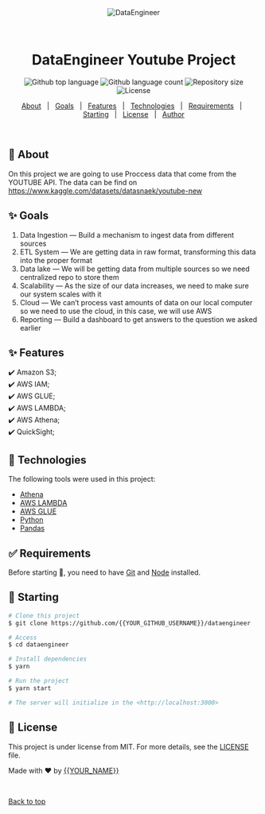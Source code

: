 <div align="center" id="top"> 
  <img src="./.github/app.gif" alt="DataEngineer" />

  &#xa0;

  <!-- <a href="https://dataengineer.netlify.app">Demo</a> -->
</div>

<h1 align="center">DataEngineer Youtube Project</h1>

<p align="center">
  <img alt="Github top language" src="https://img.shields.io/github/languages/top/{{YOUR_GITHUB_USERNAME}}/dataengineer?color=56BEB8">

  <img alt="Github language count" src="https://img.shields.io/github/languages/count/{{YOUR_GITHUB_USERNAME}}/dataengineer?color=56BEB8">

  <img alt="Repository size" src="https://img.shields.io/github/repo-size/{{YOUR_GITHUB_USERNAME}}/dataengineer?color=56BEB8">

  <img alt="License" src="https://img.shields.io/github/license/{{YOUR_GITHUB_USERNAME}}/dataengineer?color=56BEB8">

  <!-- <img alt="Github issues" src="https://img.shields.io/github/issues/{{YOUR_GITHUB_USERNAME}}/dataengineer?color=56BEB8" /> -->

  <!-- <img alt="Github forks" src="https://img.shields.io/github/forks/{{YOUR_GITHUB_USERNAME}}/dataengineer?color=56BEB8" /> -->

  <!-- <img alt="Github stars" src="https://img.shields.io/github/stars/{{YOUR_GITHUB_USERNAME}}/dataengineer?color=56BEB8" /> -->
</p>

<!-- Status -->

<!-- <h4 align="center"> 
	🚧  DataEngineer 🚀 Under construction...  🚧
</h4> 

<hr> -->

<p align="center">
  <a href="#dart-about">About</a> &#xa0; | &#xa0; 
  <a href="#sparkles-goals">Goals</a> &#xa0; | &#xa0;
  <a href="#sparkles-features">Features</a> &#xa0; | &#xa0;
  <a href="#rocket-technologies">Technologies</a> &#xa0; | &#xa0;
  <a href="#white_check_mark-requirements">Requirements</a> &#xa0; | &#xa0;
  <a href="#checkered_flag-starting">Starting</a> &#xa0; | &#xa0;
  <a href="#memo-license">License</a> &#xa0; | &#xa0;
  <a href="https://github.com/{{YOUR_GITHUB_USERNAME}}" target="_blank">Author</a>
</p>

<br>

## :dart: About ##

On this project we are going to use Proccess data that come from the YOUTUBE API. The data can be find on https://www.kaggle.com/datasets/datasnaek/youtube-new

## :sparkles: Goals ##
1. Data Ingestion — Build a mechanism to ingest data from different sources
2. ETL System — We are getting data in raw format, transforming this data into the proper format
3. Data lake — We will be getting data from multiple sources so we need centralized repo to store them
4. Scalability — As the size of our data increases, we need to make sure our system scales with it
5. Cloud — We can’t process vast amounts of data on our local computer so we need to use the cloud, in this case, we will use AWS
6. Reporting — Build a dashboard to get answers to the question we asked earlier


## :sparkles: Features ##

:heavy_check_mark: Amazon S3;\
:heavy_check_mark: AWS IAM;\
:heavy_check_mark: AWS GLUE;\
:heavy_check_mark: AWS LAMBDA;\
:heavy_check_mark: AWS Athena;\
:heavy_check_mark: QuickSight;


## :rocket: Technologies ##

The following tools were used in this project:

- [Athena](https://aws.amazon.com/athena)
- [AWS LAMBDA](https://aws.amazon.com/es/pm/lambda/?gclid=Cj0KCQiAr8eqBhD3ARIsAIe-buNyrpmuZMwaDYoyFRL8_JOAWqyalTWHd7XUB-oNRm8qg4XQEx_mS0YaAhY-EALw_wcB&trk=c8019b8a-d2f2-4ec8-ac50-7bdc0dbe1996&sc_channel=ps&ef_id=Cj0KCQiAr8eqBhD3ARIsAIe-buNyrpmuZMwaDYoyFRL8_JOAWqyalTWHd7XUB-oNRm8qg4XQEx_mS0YaAhY-EALw_wcB:G:s&s_kwcid=AL!4422!3!651612391322!e!!g!!aws%20lambda!19828205892!147081379877)
- [AWS GLUE](https://aws.amazon.com/glue/)
- [Python](https://www.python.org/)
- [Pandas](https://pandas.pydata.org/)

## :white_check_mark: Requirements ##

Before starting :checkered_flag:, you need to have [Git](https://git-scm.com) and [Node](https://nodejs.org/en/) installed.

## :checkered_flag: Starting ##

```bash
# Clone this project
$ git clone https://github.com/{{YOUR_GITHUB_USERNAME}}/dataengineer

# Access
$ cd dataengineer

# Install dependencies
$ yarn

# Run the project
$ yarn start

# The server will initialize in the <http://localhost:3000>
```

## :memo: License ##

This project is under license from MIT. For more details, see the [LICENSE](LICENSE.md) file.


Made with :heart: by <a href="https://github.com/{{YOUR_GITHUB_USERNAME}}" target="_blank">{{YOUR_NAME}}</a>

&#xa0;

<a href="#top">Back to top</a>

